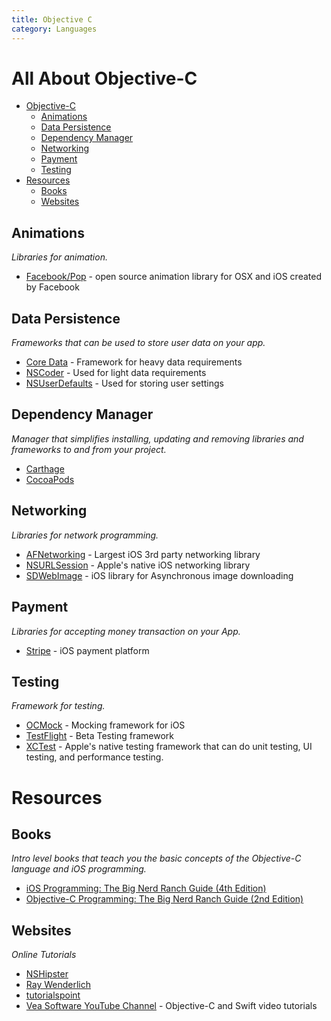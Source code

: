 ```yaml
---
title: Objective C
category: Languages
---
```


# All About Objective-C
- [Objective-C](#objective-c)
  - [Animations](#animations)
  - [Data Persistence](#data-persistence)
  - [Dependency Manager](#dependency-manager)
  - [Networking](#networking)
  - [Payment](#payment)
  - [Testing](#testing)
- [Resources](#resources)
  - [Books](#books)
  - [Websites](#websites)

## Animations

*Libraries for animation.*

* [Facebook/Pop](https://github.com/facebook/pop) - open source animation library for OSX and iOS created by Facebook

## Data Persistence

*Frameworks that can be used to store user data on your app.*

* [Core Data](https://developer.apple.com/library/watchos/documentation/Cocoa/Conceptual/CoreData/index.html) - Framework for heavy data requirements
* [NSCoder](https://developer.apple.com/library/ios/documentation/Cocoa/Reference/Foundation/Classes/NSCoder_Class/) - Used for light data requirements
* [NSUserDefaults](https://developer.apple.com/library/mac/documentation/Cocoa/Reference/Foundation/Classes/NSUserDefaults_Class/) - Used for storing user settings

## Dependency Manager

*Manager that simplifies installing, updating and removing libraries and frameworks to and from your project.*

* [Carthage](https://github.com/Carthage/Carthage)
* [CocoaPods](https://cocoapods.org)

## Networking

*Libraries for network programming.*

* [AFNetworking](https://github.com/AFNetworking/AFNetworking) - Largest iOS 3rd party networking library
* [NSURLSession](https://developer.apple.com/library/ios/documentation/Foundation/Reference/NSURLSession_class/index.html) - Apple's native iOS networking library
* [SDWebImage](https://github.com/rs/SDWebImage) - iOS library for Asynchronous image downloading

## Payment

*Libraries for accepting money transaction on your App.*

* [Stripe](https://stripe.com/docs/mobile/ios) - iOS payment platform

## Testing

*Framework for testing.*

* [OCMock](http://ocmock.org) - Mocking framework for iOS
* [TestFlight](https://developer.apple.com/testflight/) - Beta Testing framework
* [XCTest](https://developer.apple.com/library/ios/documentation/DeveloperTools/Conceptual/testing_with_xcode/chapters/01-introduction.html) - Apple's native testing framework that can do unit testing, UI testing, and performance testing.

# Resources

## Books

*Intro level books that teach you the basic concepts of the Objective-C language and iOS programming.*

* [iOS Programming: The Big Nerd Ranch Guide (4th Edition)](https://www.amazon.com/iOS-Programming-Ranch-Guide-Guides/dp/0321942051/ref=sr_1_7?s=books&ie=UTF8&qid=1468365404&sr=1-7&keywords=big+nerd+ranch)
* [Objective-C Programming: The Big Nerd Ranch Guide (2nd Edition)](https://www.bignerdranch.com/we-write/objective-c-programming/)

## Websites

*Online Tutorials*

* [NSHipster](http://nshipster.com)
* [Ray Wenderlich](https://www.raywenderlich.com)
* [tutorialspoint](http://www.tutorialspoint.com/objective_c/index.htm)
* [Vea Software YouTube Channel](https://www.youtube.com/user/veasoftware) - Objective-C and Swift video tutorials

